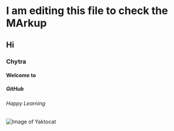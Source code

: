 # I am editing this file to check the MArkup 

## Hi

### Chytra

#### Welcome to

##### GitHub

###### Happy Learning


![Image of Yaktocat](https://octodex.github.com/images/snowtocat_final.jpg)
